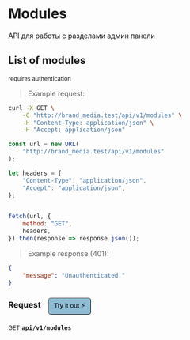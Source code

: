 # Modules

API для работы с разделами админ панели

## List of modules

<small class="badge badge-darkred">requires authentication</small>



> Example request:

```bash
curl -X GET \
    -G "http://brand_media.test/api/v1/modules" \
    -H "Content-Type: application/json" \
    -H "Accept: application/json"
```

```javascript
const url = new URL(
    "http://brand_media.test/api/v1/modules"
);

let headers = {
    "Content-Type": "application/json",
    "Accept": "application/json",
};


fetch(url, {
    method: "GET",
    headers,
}).then(response => response.json());
```


> Example response (401):

```json
{
    "message": "Unauthenticated."
}
```
<div id="execution-results-GETapi-v1-modules" hidden>
    <blockquote>Received response<span id="execution-response-status-GETapi-v1-modules"></span>:</blockquote>
    <pre class="json"><code id="execution-response-content-GETapi-v1-modules"></code></pre>
</div>
<div id="execution-error-GETapi-v1-modules" hidden>
    <blockquote>Request failed with error:</blockquote>
    <pre><code id="execution-error-message-GETapi-v1-modules"></code></pre>
</div>
<form id="form-GETapi-v1-modules" data-method="GET" data-path="api/v1/modules" data-authed="1" data-hasfiles="0" data-headers='{"Content-Type":"application\/json","Accept":"application\/json"}' onsubmit="event.preventDefault(); executeTryOut('GETapi-v1-modules', this);">
<h3>
    Request&nbsp;&nbsp;&nbsp;
        <button type="button" style="background-color: #8fbcd4; padding: 5px 10px; border-radius: 5px; border-width: thin;" id="btn-tryout-GETapi-v1-modules" onclick="tryItOut('GETapi-v1-modules');">Try it out ⚡</button>
    <button type="button" style="background-color: #c97a7e; padding: 5px 10px; border-radius: 5px; border-width: thin;" id="btn-canceltryout-GETapi-v1-modules" onclick="cancelTryOut('GETapi-v1-modules');" hidden>Cancel</button>&nbsp;&nbsp;
    <button type="submit" style="background-color: #6ac174; padding: 5px 10px; border-radius: 5px; border-width: thin;" id="btn-executetryout-GETapi-v1-modules" hidden>Send Request 💥</button>
    </h3>
<p>
<small class="badge badge-green">GET</small>
 <b><code>api/v1/modules</code></b>
</p>
<p>
<label id="auth-GETapi-v1-modules" hidden>Authorization header: <b><code>Bearer </code></b><input type="text" name="Authorization" data-prefix="Bearer " data-endpoint="GETapi-v1-modules" data-component="header"></label>
</p>
</form>




